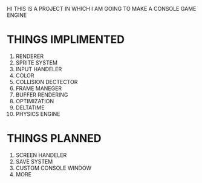 HI
THIS IS A PROJECT IN WHICH I AM GOING TO MAKE A CONSOLE GAME ENGINE

# THINGS IMPLIMENTED 
1. RENDERER
2. SPRITE SYSTEM
3. INPUT HANDELER
4. COLOR
5. COLLISION DECTECTOR
6. FRAME MANEGER
7. BUFFER RENDERING
8. OPTIMIZATION
9. DELTATIME
10. PHYSICS ENGINE

# THINGS PLANNED
1. SCREEN HANDELER
2. SAVE SYSTEM
3. CUSTOM CONSOLE WINDOW
4. MORE
